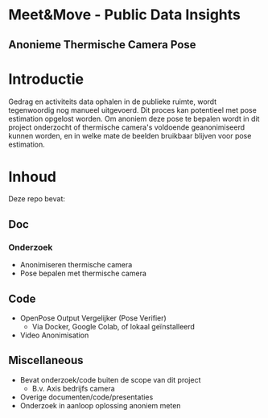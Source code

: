 # Meet&Move - Public Data Insights
## Anonieme Thermische Camera Pose

# Introductie
Gedrag en activiteits data ophalen in de publieke ruimte, wordt tegenwoordig nog manueel uitgevoerd. Dit proces kan potentieel met pose estimation opgelost worden. Om anoniem deze pose te bepalen wordt in dit project onderzocht of thermische camera's voldoende geanonimiseerd kunnen worden, en in welke mate de beelden bruikbaar blijven voor pose estimation.

# Inhoud
Deze repo bevat:
## Doc
### Onderzoek
* Anonimiseren thermische camera
* Pose bepalen met thermische camera

## Code
* OpenPose Output Vergelijker (Pose Verifier)
    * Via Docker, Google Colab, of lokaal geïnstalleerd
* Video Anonimisation

## Miscellaneous
* Bevat onderzoek/code buiten de scope van dit project
    * B.v. Axis bedrijfs camera
* Overige documenten/code/presentaties
* Onderzoek in aanloop oplossing anoniem meten
